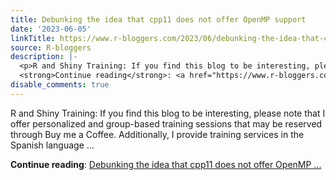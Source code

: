 ```yaml
---
title: Debunking the idea that cpp11 does not offer OpenMP support
date: '2023-06-05'
linkTitle: https://www.r-bloggers.com/2023/06/debunking-the-idea-that-cpp11-does-not-offer-openmp-support/
source: R-bloggers
description: |-
  <p>R and Shiny Training: If you find this blog to be interesting, please note that I offer personalized and group-based training sessions that may be reserved through Buy me a Coffee. Additionally, I provide training services in the Spanish language ...</p>
  <strong>Continue reading</strong>: <a href="https://www.r-bloggers.com/2023/06/debunking-the-idea-that-cpp11-does-not-offer-openmp-support/">Debunking the idea that cpp11 does not offer OpenMP ...
disable_comments: true
---
```

<p>R and Shiny Training: If you find this blog to be interesting, please note that I offer personalized and group-based training sessions that may be reserved through Buy me a Coffee. Additionally, I provide training services in the Spanish language ...</p>
<strong>Continue reading</strong>: <a href="https://www.r-bloggers.com/2023/06/debunking-the-idea-that-cpp11-does-not-offer-openmp-support/">Debunking the idea that cpp11 does not offer OpenMP ...